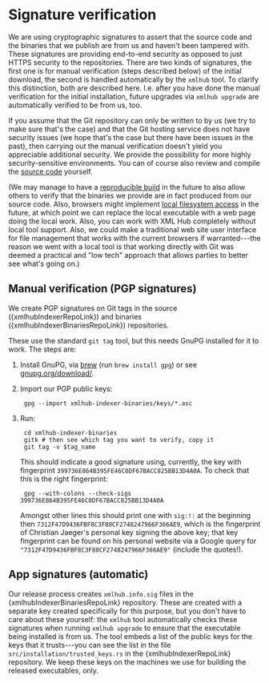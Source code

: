 # Signature verification

We are using cryptographic signatures to assert that the source code
and the binaries that we publish are from us and haven't been tampered
with. These signatures are providing end-to-end security as opposed to just HTTPS security to
the repositories. There are two kinds of signatures, the first one is for manual verification (steps described below) of the initial download, the second is handled automatically by the `xmlhub` tool. To clarify this distinction, both are described here. I.e. after you have done the manual verification for the initial installation, future upgrades via `xmlhub upgrade` are automatically verified to be from us, too.

If you assume that the Git repository can only be written to by us (we try to make sure that's the case) and that the Git hosting service does not have security issues (we hope that's the case but there have been issues in the past), then carrying out the manual verification doesn't yield you appreciable additional security. We provide the possibility for more highly security-sensitive environments. You can of course also review and compile the [source code]({xmlhubIndexerRepoUrl}) yourself.

(We may manage to have a [reproducible build](https://en.wikipedia.org/wiki/Reproducible_build) in the future to also allow others to verify that the binaries we provide are in fact produced from our source code. Also, browsers might implement [local filesystem access](https://wicg.github.io/file-system-access/) in the future, at which point we can replace the local executable with a web page doing the local work. Also, you can work with XML Hub completely without local tool support. Also, we could make a traditional web site user interface for file management that works with the current browsers if warranted---the reason we went with a local tool is that working directly with Git was deemed a practical and "low tech" approach that allows parties to better see what's going on.)

## Manual verification (PGP signatures)

We create PGP signatures on Git tags in the source ({xmlhubIndexerRepoLink}) and binaries ({xmlhubIndexerBinariesRepoLink}) repositories.

These use the standard `git tag` tool, but this needs GnuPG installed for it to work. The steps are:

1. Install GnuPG, via [brew](https://brew.sh/) (run `brew install gpg`) or see [gnupg.org/download/](https://gnupg.org/download/index.html).

2. Import our PGP public keys:

        gpg --import xmlhub-indexer-binaries/keys/*.asc

3. Run:

        cd xmlhub-indexer-binaries
        gitk # then see which tag you want to verify, copy it
        git tag -v $tag_name

    This should indicate a good signature using, currently, the key with fingerprint `399736E864B395FE46C0DF67BACC825BB13D4A0A`. To check that this is the right fingerprint:

        gpg --with-colons --check-sigs 399736E864B395FE46C0DF67BACC825BB13D4A0A

    Amongst other lines this should print one with `sig:!:` at the beginning then `7312F47D9436FBF8C3F80CF2748247966F366AE9`, which is the fingerprint of Christian Jaeger's personal key signing the above key; that key fingerprint can be found on his personal website via a Google query for `"7312F47D9436FBF8C3F80CF2748247966F366AE9"` (include the quotes!).

## App signatures (automatic)

Our release process creates `xmlhub.info.sig` files in the {xmlhubIndexerBinariesRepoLink} repository. These are created with a separate key created specifically for this purpose, but you don't have to care about these yourself: the `xmlhub` tool automatically checks these signatures when running `xmlhub upgrade` to ensure that the executable being installed is from us. The tool embeds a list of the public keys for the keys that it trusts---you can see the list in the file `src/installation/trusted_keys.rs` in the {xmlhubIndexerRepoLink} repository. We keep these keys on the machines we use for building the released executables, only.

